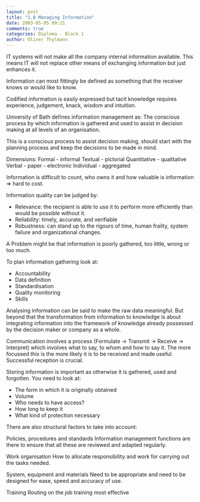 ```yaml
---
layout: post
title: "1.8 Managing Information"
date: 2003-05-05 09:21
comments: true
categories: Diploma - Block 1
author: Oliver Thylmann
---
```



IT systems will not make all the company internal information available. This means IT will not replace other means of exchanging information but just enhances it.





Information can most fittingly be defined as something that the receiver knows or would like to know.

Codified information is easily expressed but tacit knowledge requires experience, judgement, knack, wisdom and intuition.

University of Bath defines information management as:
The conscious process by which information is gathered and used to assist in decision making at all levels of an organisation.

This is a conscious process to assist decision making, should start with the planning process and keep the decisions to be made in mind.

Dimensions:
Formal - informal
Textual - pictorial
Quantitative - qualitative
Verbal - paper - electronic
Individual - aggregated

Information is difficult to count, who owns it and how valuable is information =&gt; hard to cost.

Information quality can be judged by:
- Relevance: the recipient is able to use it to perform more efficiently than would be possible without it.
- Reliability: timely, accurate, and verifiable
- Robustness: can stand up to the rigours of time, human frailty, system failure and organizational changes.

A Problem might be that information is poorly gathered, too little, wrong or too much.

To plan information gathering look at:
- Accountability
- Data definition
- Standardisation
- Quality monitoring
- Skills

Analysing information can be said to make the raw data meaningful. But beyond that the transformation from information to knowledge is about integrating information into the framework of knowledge already possessed by the decision maker or company as a whole.

Communication involves a process (Formulate -&gt; Transmit -&gt; Receive -&gt; Interpret) which involves what to say, to whom and how to say it. The more focussed this is the more likely it is to be received and made useful. Successful reception is crucial.

Storing information is important as otherwise it is gathered, used and forgotten. You need to look at:
- The form in which it is originally obtained
- Volume
- Who needs to have access?
- How long to keep it
- What kind of protection necessary

There are also structural factors to take into account:

Policies, procedures and standards
Information management functions are there to ensure that all these are reviewed and adapted regularly.

Work organisation
How to allocate responsibility and work for carrying out the tasks needed.

System, equipment and materials
Need to be appropriate and need to be designed for ease, speed and accuracy of use.

Training
Routing on the job training most effective


